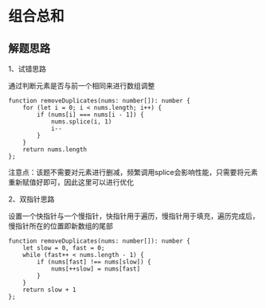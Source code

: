 # 组合总和

## 解题思路

1、试错思路

通过判断元素是否与前一个相同来进行数组调整

```tsx
function removeDuplicates(nums: number[]): number {
    for (let i = 0; i < nums.length; i++) {
        if (nums[i] === nums[i - 1]) {
            nums.splice(i, 1)
            i--
        }
    }
    return nums.length
};
```

注意点：该题不需要对元素进行删减，频繁调用splice会影响性能，只需要将元素重新赋值好即可，因此这里可以进行优化

2、双指针思路

设置一个快指针与一个慢指针，快指针用于遍历，慢指针用于填充，遍历完成后，慢指针所在的位置即新数组的尾部

```tsx
function removeDuplicates(nums: number[]): number {
    let slow = 0, fast = 0;
    while (fast++ < nums.length - 1) {
        if (nums[fast] !== nums[slow]) {
            nums[++slow] = nums[fast]
        }
    }
    return slow + 1
};
```
